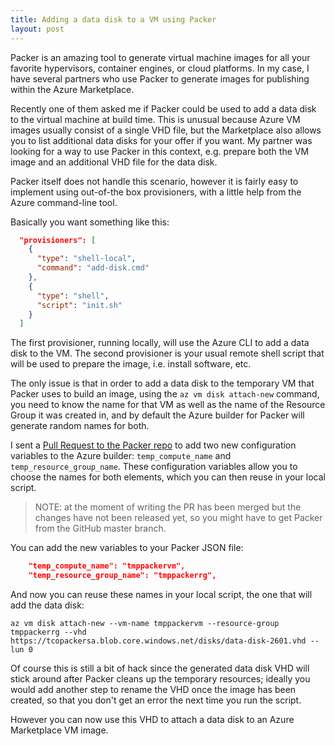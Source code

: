 ```yaml
---
title: Adding a data disk to a VM using Packer
layout: post
---
```


Packer is an amazing tool to generate virtual machine images for all your favorite hypervisors, container engines, or cloud platforms. In my case, I have several partners who use Packer to generate images for publishing within the Azure Marketplace.

Recently one of them asked me if Packer could be used to add a data disk to the virtual machine at build time. This is unusual because Azure VM images usually consist of a single VHD file, but the Marketplace also allows you to list additional data disks for your offer if you want. My partner was looking for a way to use Packer in this context, e.g. prepare both the VM image and an additional VHD file for the data disk.

Packer itself does not handle this scenario, however it is fairly easy to implement using out-of-the box provisioners, with a little help from the Azure command-line tool.

Basically you want something like this:

``` json
  "provisioners": [
    {
      "type": "shell-local",
      "command": "add-disk.cmd"
    },
    {
      "type": "shell",
      "script": "init.sh"
    }
  ]
```

The first provisioner, running locally, will use the Azure CLI to add a data disk to the VM. The second provisioner is your usual remote shell script that will be used to prepare the image, i.e. install software, etc.

The only issue is that in order to add a data disk to the temporary VM that Packer uses to build an image, using the `az vm disk attach-new` command, you need to know the name for that VM as well as the name of the Resource Group it was created in, and by default the Azure builder for Packer will generate random names for both.

I sent a [Pull Request to the Packer repo](https://github.com/mitchellh/packer/pull/4468) to add two new configuration variables to the Azure builder: `temp_compute_name` and `temp_resource_group_name`. These configuration variables allow you to choose the names for both elements, which you can then reuse in your local script.

> NOTE: at the moment of writing the PR has been merged but the changes have not been released yet, so you might have to get Packer from the GitHub master branch.

You can add the new variables to your Packer JSON file:

``` json
    "temp_compute_name": "tmppackervm",
    "temp_resource_group_name": "tmppackerrg",
```

And now you can reuse these names in your local script, the one that will add the data disk:

```
az vm disk attach-new --vm-name tmppackervm --resource-group tmppackerrg --vhd https://tcopackersa.blob.core.windows.net/disks/data-disk-2601.vhd --lun 0
```

Of course this is still a bit of hack since the generated data disk VHD will stick around after Packer cleans up the temporary resources; ideally you would add another step to rename the VHD once the image has been created, so that you don't get an error the next time you run the script.

However you can now use this VHD to attach a data disk to an Azure Marketplace VM image.
